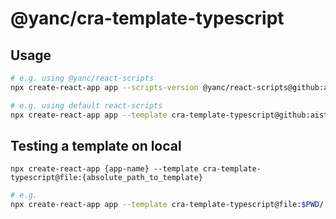 # @yanc/cra-template-typescript

## Usage

```sh
# e.g. using @yanc/react-scripts
npx create-react-app app --scripts-version @yanc/react-scripts@github:aistyler/yanc-react-scripts#semver:~4.0.0 --template cra-template-typescript@github:aistyler/yanc-cra-templates#workspace=cra-template-typescript&tag=v1.0.1

# e.g. using default react-scripts
npx create-react-app app --template cra-template-typescript@github:aistyler/yanc-cra-templates#workspace=cra-template-typescript&tag=v1.0.0
```

## Testing a template on local

```npx create-react-app {app-name} --template cra-template-typescript@file:{absolute_path_to_template}```

```sh
# e.g.
npx create-react-app app --template cra-template-typescript@file:$PWD/../packages/cra-template-typescript
```
